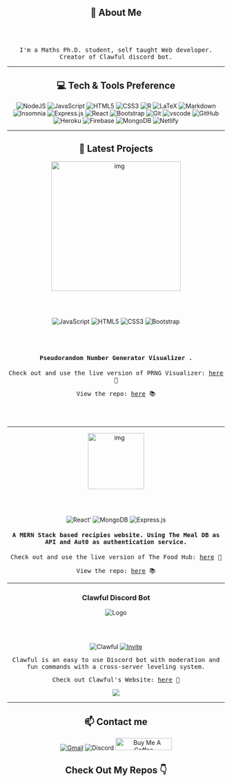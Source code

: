 <h2 align="center"> 👋 About Me</h2>

<br></br>

<p align='center'>  <samp>I'm a Maths Ph.D. student, self taught Web developer. Creator of Clawful discord bot. </samp></p>

<hr>

<h2 align='center'> 💻 Tech & Tools Preference</h2>

<p align='center'>
<img alt="NodeJS" src="https://img.shields.io/badge/node.js-%2343853D.svg?style=for-the-badge&logo=node-dot-js&logoColor=white"/>  <img alt="JavaScript" src="https://img.shields.io/badge/javascript-%23323330.svg?style=for-the-badge&logo=javascript&logoColor=%23F7DF1E"/>  <img alt="HTML5" src="https://img.shields.io/badge/html5-%23E34F26.svg?style=for-the-badge&logo=html5&logoColor=white"/>  <img alt="CSS3" src="https://img.shields.io/badge/css3-%231572B6.svg?style=for-the-badge&logo=css3&logoColor=white"/>  <img alt="R" src="https://img.shields.io/badge/r-%23276DC3.svg?style=for-the-badge&logo=r&logoColor=white"/>  <img alt="LaTeX" src="https://img.shields.io/badge/latex-%23008080.svg?style=for-the-badge&logo=latex&logoColor=white"/> <img alt="Markdown" src="https://img.shields.io/badge/Markdown-000000?style=for-the-badge&logo=markdown&logoColor=white"/> <img alt="Insomnia" src="https://img.shields.io/badge/Insomnia-5849be?style=for-the-badge&logo=Insomnia&logoColor=white"/> <img alt="Express.js" src="https://img.shields.io/badge/express.js-%23404d59.svg?style=for-the-badge&logo=express&logoColor=%2361DAFB"/>  <img alt="React" src="https://img.shields.io/badge/react-%2320232a.svg?style=for-the-badge&logo=react&logoColor=%2361DAFB"/>  <img alt="Bootstrap" src="https://img.shields.io/badge/bootstrap-%23563D7C.svg?style=for-the-badge&logo=bootstrap&logoColor=white"/>  <img alt="Git" src="https://img.shields.io/badge/git-%23F05033.svg?style=for-the-badge&logo=git&logoColor=white"/>  <img src="https://img.shields.io/badge/vscode-blue.svg?style=for-the-badge&logo=visual-studio-code&labelColor=ffffff&logoColor=blue" alt="vscode">  <img alt="GitHub" src="https://img.shields.io/badge/github-%23121011.svg?style=for-the-badge&logo=github&logoColor=white"/>  <img alt="Heroku" src="https://img.shields.io/badge/heroku-%23430098.svg?style=for-the-badge&logo=heroku&logoColor=white"/>  <img alt="Firebase" src="https://img.shields.io/badge/firebase-%23039BE5.svg?style=for-the-badge&logo=firebase"/>  <img alt="MongoDB" src ="https://img.shields.io/badge/MongoDB-%234ea94b.svg?style=for-the-badge&logo=mongodb&logoColor=white"/>  <img alt='Netlify' src='https://img.shields.io/badge/Netlify-00C7B7?style=for-the-badge&logo=netlify&logoColor=white'/>
</p>

<hr>

<h2 align='center'> 📖 Latest Projects</h2>

<p align='center'>
<img alt='img' src='https://raw.githubusercontent.com/Uklizdev/PRNG-Visualizer/master/Assets/Logo%20small.png' height=300px/>
<p>
 <br></br>
                                                                                                              
<p align='center'>                                                                                                             
<img alt="JavaScript" src="https://img.shields.io/badge/javascript-%23323330.svg?style=for-the-badge&logo=javascript&logoColor=%23F7DF1E"/>  <img alt="HTML5" src="https://img.shields.io/badge/html5-%23E34F26.svg?style=for-the-badge&logo=html5&logoColor=white"/>  <img alt="CSS3" src="https://img.shields.io/badge/css3-%231572B6.svg?style=for-the-badge&logo=css3&logoColor=white"/>  <img alt="Bootstrap" src="https://img.shields.io/badge/bootstrap-%23563D7C.svg?style=for-the-badge&logo=bootstrap&logoColor=white"/>
</p>
<br></br>                  
                 
<h4 align='center'>
<samp>Pseudorandom Number Generator Visualizer .</samp>
</h4>
<p align='center'>
<samp>Check out and use the live version of PRNG Visualizer: <a href='https://prngvisualizer.netlify.app/'>here</a> 📡 </samp>
</p>
<p align='center'>
<samp>View the repo: <a href='https://github.com/Uklizdev/PRNG-Visualizer'>here</a> 📚 </samp>                 
</p>                    

<br></br>
                 <hr>

<p align='center'>
<img alt='img' src='https://github.com/Uklizdev/The-Food-Hub/blob/master/client/public/Logo.png' height=130px/>
<p>

<br></br>

<p align='center'>
<img alt=React' src='https://img.shields.io/badge/React-20232A?style=for-the-badge&logo=react&logoColor=61DAFB'> <img alt='MongoDB' src='https://img.shields.io/badge/MongoDB-4EA94B?style=for-the-badge&logo=mongodb&logoColor=white'>  <img alt="Express.js" src="https://img.shields.io/badge/express.js-%23404d59.svg?style=for-the-badge&logo=express&logoColor=%2361DAFB"/> 
<p>

<h4 align='center'>
<samp>A MERN Stack based recipies website. Using The Meal DB as API and Aut0 as authentication service.</samp>
</h4>
<p align='center'>
<samp>Check out and use the live version of The Food Hub: <a href='https://the-foodhub.herokuapp.com/'>here</a> 📡 </samp>
</p>
<p align='center'>
<samp>View the repo: <a href='https://github.com/Uklizdev/The-Food-Hub'>here</a> 📚 </samp>                 
</p>
                 <hr>

<h3 align='center'>Clawful Discord Bot</h3>

<p align='center'>
<img alt='Logo' src='https://images.discordapp.net/avatars/775810393556779018/eb5ac69d0e756696573496769ad7d773.png?size=128'/>
</p>
<br></br>

<p align='center'>
<img alt='Clawful' src='https://img.shields.io/badge/Clawful-Online-7289DA?style=for-the-badge&logo=discord'/> <a href="https://discord.com/oauth2/authorize?client_id=775810393556779018&scope=bot&permissions=272682054" target="_blank"><img alt='Invite' src='https://img.shields.io/badge/-Add%20me!-%23F9BF9E?style=for-the-badge&logo=discord&logoColor=gray'/></a>

</p>

<p align='center'>
<samp>Clawful is an easy to use Discord bot with moderation and fun commands with a cross-server leveling system.</samp>
</p>

<p align='center'>
<samp>Check out Clawful's Website: <a href='https://clawful.cf/'>here</a> 📡 </samp>
</p>

<p align='center'>
<a href="https://top.gg/bot/775810393556779018">
  <img src="https://top.gg/api/widget/775810393556779018.svg">
</a>

<hr>
                                                                       


<h2 align="center"> 📫 Contact me</h2>

<p align='center'>
<a href="mailto:anaemilia.deorellana@gmail.com?subject=Hello%20Ana,%20From%20Github" target="_blank"><img alt='Gmail' src='https://img.shields.io/badge/Gmail-D14836?style=for-the-badge&logo=gmail&logoColor=white'/></a>   <img alt="Discord" src="https://img.shields.io/badge/Ukliz%236961-%237289DA.svg?style=for-the-badge&logo=discord&logoColor=white"/>   <a href="https://www.buymeacoffee.com/ukliz" target="_blank"><img src="https://cdn.buymeacoffee.com/buttons/default-orange.png" alt="Buy Me A Coffee" height="28" width="130"></a>
</p>

<h2  align="center"> Check Out My Repos 👇 </h2>


